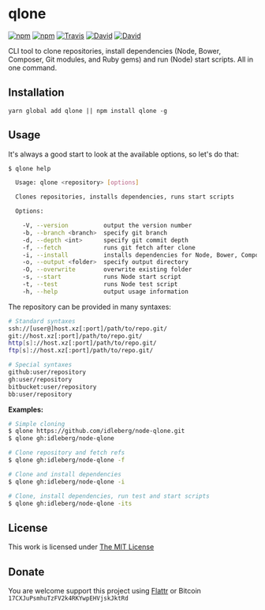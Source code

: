 # qlone

[![npm](https://img.shields.io/npm/l/qlone.svg?style=flat-square)](https://www.npmjs.org/package/qlone)
[![npm](https://img.shields.io/npm/v/qlone.svg?style=flat-square)](https://www.npmjs.org/package/qlone)
[![Travis](https://img.shields.io/travis/idleberg/node-qlone.svg?style=flat-square)](https://travis-ci.org/idleberg/node-qlone)
[![David](https://img.shields.io/david/idleberg/node-qlone.svg?style=flat-square)](https://david-dm.org/idleberg/node-qlone)
[![David](https://img.shields.io/david/dev/idleberg/node-qlone.svg?style=flat-square)](https://david-dm.org/idleberg/node-qlone?type=dev)

CLI tool to clone repositories, install dependencies (Node, Bower, Composer, Git modules, and Ruby gems) and run (Node) start scripts. All in one command.

## Installation

`yarn global add qlone || npm install qlone -g`

## Usage

It's always a good start to look at the available options, so let's do that:

```sh
$ qlone help

  Usage: qlone <repository> [options]

  Clones repositories, installs dependencies, runs start scripts

  Options:

    -V, --version          output the version number
    -b, --branch <branch>  specify git branch
    -d, --depth <int>      specify git commit depth
    -f, --fetch            runs git fetch after clone
    -i, --install          installs dependencies for Node, Bower, Composer etc.
    -o, --output <folder>  specify output directory
    -O, --overwrite        overwrite existing folder
    -s, --start            runs Node start script
    -t, --test             runs Node test script
    -h, --help             output usage information
```

The repository can be provided in many syntaxes:

```sh
# Standard syntaxes
ssh://[user@]host.xz[:port]/path/to/repo.git/
git://host.xz[:port]/path/to/repo.git/
http[s]://host.xz[:port]/path/to/repo.git/
ftp[s]://host.xz[:port]/path/to/repo.git/

# Special syntaxes
github:user/repository
gh:user/repository
bitbucket:user/repository
bb:user/repository
```

**Examples:**

```sh
# Simple cloning
$ qlone https://github.com/idleberg/node-qlone.git
$ qlone gh:idleberg/node-qlone

# Clone repository and fetch refs
$ qlone gh:idleberg/node-qlone -f

# Clone and install dependencies
$ qlone gh:idleberg/node-qlone -i

# Clone, install dependencies, run test and start scripts
$ qlone gh:idleberg/node-qlone -its
```

## License

This work is licensed under [The MIT License](https://opensource.org/licenses/MIT)

## Donate

You are welcome support this project using [Flattr](https://flattr.com/submit/auto?user_id=idleberg&url=https://github.com/idleberg/node-qlone) or Bitcoin `17CXJuPsmhuTzFV2k4RKYwpEHVjskJktRd`
